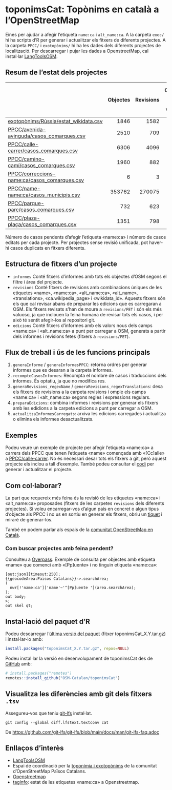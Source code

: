 
<!-- README.md is generated from README.Rmd. Please edit that file & devtools::build_readme() -->

# toponimsCat: Topònims en català a l’OpenStreetMap

<!-- badges: start -->
<!-- badges: end -->

Eines per ajudar a afegir l’etiqueta `name:ca` i `alt_name:ca`. A la
carpeta `exec/` hi ha scripts d’R per generar i actualitzar els fitxers
de diferents projectes. A la carpeta `PPCC/` i `exotopònims/` hi ha les
dades dels diferents projectes de localització. Per descarregar i pujar
les dades a OpenstreetMap, cal instal·lar
[LangToolsOSM](https://github.com/OSM-Catalan/LangToolsOSM).

## Resum de l’estat dels projectes

|                                                                                                                                                   | Objectes | Revisions | Objectes amb nom de wikidata | Revisions amb nom de wikidata | Objectes editats | Revisions editades | Objectes amb nom de wikidata editats | Revisions amb nom de wikidata editades |
|:--------------------------------------------------------------------------------------------------------------------------------------------------|---------:|----------:|-----------------------------:|------------------------------:|-----------------:|-------------------:|-------------------------------------:|---------------------------------------:|
| [exotopònims/Rússia/estat_wikidata.csv](https://github.com/OSM-Catalan/toponimsCat/blob/main/exotopònims/Rússia/estat_wikidata.csv)               |     1846 |      1582 |                         1846 |                          1582 |             1735 |               1196 |                                 1735 |                                   1196 |
| [PPCC/avenida-avinguda/casos_comarques.csv](https://github.com/OSM-Catalan/toponimsCat/blob/main/PPCC/avenida-avinguda/casos_comarques.csv)       |     2510 |       709 |                            2 |                             2 |              947 |                227 |                                    0 |                                      0 |
| [PPCC/calle-carrer/casos_comarques.csv](https://github.com/OSM-Catalan/toponimsCat/blob/main/PPCC/calle-carrer/casos_comarques.csv)               |     6306 |      4096 |                            0 |                             0 |            12461 |               7393 |                                    0 |                                      0 |
| [PPCC/camino-camí/casos_comarques.csv](https://github.com/OSM-Catalan/toponimsCat/blob/main/PPCC/camino-camí/casos_comarques.csv)                 |     1960 |       882 |                            0 |                             0 |              101 |                 61 |                                    0 |                                      0 |
| [PPCC/correccions-name:ca/casos_comarques.csv](https://github.com/OSM-Catalan/toponimsCat/blob/main/PPCC/correccions-name:ca/casos_comarques.csv) |        6 |         3 |                            0 |                             0 |              224 |                129 |                                    1 |                                      1 |
| [PPCC/name-name:ca/casos_municipis.csv](https://github.com/OSM-Catalan/toponimsCat/blob/main/PPCC/name-name:ca/casos_municipis.csv)               |   353762 |    270075 |                         3292 |                          2940 |           441694 |             235802 |                                 4653 |                                   2474 |
| [PPCC/parque-parc/casos_comarques.csv](https://github.com/OSM-Catalan/toponimsCat/blob/main/PPCC/parque-parc/casos_comarques.csv)                 |      732 |       623 |                            1 |                             1 |               37 |                 34 |                                    0 |                                      0 |
| [PPCC/plaza-plaça/casos_comarques.csv](https://github.com/OSM-Catalan/toponimsCat/blob/main/PPCC/plaza-plaça/casos_comarques.csv)                 |     1351 |       798 |                            3 |                             3 |              343 |                192 |                                    0 |                                      0 |

Número de casos pendents d’afegir l’etiqueta «name:ca» i número de casos
editats per cada projecte. Per projectes sense revisió unificada, pot
haver-hi casos duplicats en fitxers diferents.

## Estructura de fitxers d’un projecte

- `informes` Conté fitxers d’informes amb tots els objectes d’OSM segons
  el filtre i àrea del projecte.
- `revisions` Conté fitxers de revisions amb combinacions úniques de les
  etiquetes «name», «name:ca», «alt_name:ca», «alt_name»,
  «translations», «ca.wikipedia_page» i «wikidata_id». Aquests fitxers
  són els que cal revisar abans de preparar les edicions que es
  carregaran a OSM. Els fitxers revisats s’han de moure a
  `revisions/FET` i són els més valuoso, ja que inclouen la feina humana
  de revisar tots els casos, i per això té sentit afegir-los al
  repositori git.
- `edicions` Conté fitxers d’informes amb els valors nous dels camps
  «name:ca» i «alt_name:ca» a punt per carregar a OSM, generats a partir
  dels informes i revisions fetes (fitxers a `revisions/FET`).

## Flux de treball i ús de les funcions principals

1.  `generaInforme` / `generaInformesPPCC`: retorna ordres per generar
    informes que es desaran a la carpeta informes.
2.  `recompteCasosInformes`: Recompta el nombre de casos i traduccions
    dels informes. És optatiu, ja que no modifica res.
3.  `generaRevisions_regexName` / `generaRevisions_regexTranslations`:
    desa els fitxers de revisions a la carpeta revisions i omple els
    camps «name:ca» i «alt_name:ca» segons regles i expressions
    regulars.
4.  `preparaEdicions`: combina informes i revisions per generar els
    fitxers amb les edidions a la carpeta edicions a punt per carregar a
    OSM.
5.  `actualitzaInformesCarregats`: arxiva les edicions carregades i
    actualitza o elimina els informes desactualitzats.

## Exemples

Podeu veure un exemple de projecte per afegir l’etiqueta «name:ca» a
carrers dels PPCC que tenen l’etiqueta «name» començada amb «\[Cc\]alle»
a
[PPCC/calle-carrer](https://github.com/OSM-Catalan/toponimsCat/tree/main/PPCC/calle-carrer).
No és necessari desar tots els fitxers a git, però aquest projecte els
inclou a tall d’exemple. També podeu consultar el
[codi](https://github.com/OSM-Catalan/toponimsCat/blob/main/exec/projecte-PPCC_calle-carrer.r)
per generar i actualitzar el projecte.

## Com col·laborar?

La part que requereix més feina és la revisió de les etiquetes «name:ca»
i «alt_name:ca» proposades (fitxers de les carpetes `revisions` dels
diferents projectes). Si voleu encarregar-vos d’algun país en concret o
algun tipus d’objecte als PPCC i no us en sortiu en generar els fitxers,
obriu un [tiquet](https://github.com/OSM-Catalan/toponimsCat/issues) i
miraré de generar-los.

També en podem parlar als espais de la [comunitat OpenStreetMap en
Català](https://wiki.openstreetmap.org/wiki/WikiProject_Catalan#Canals_de_comunicaci%C3%B3_i_mitjans_de_difusi%C3%B3).

### Com buscar projectes amb feina pendent?

Consulteu a
[Overpass](https://www.overpass-turbo.eu/?Q=%5Bout%3Ajson%5D%5Btimeout%3A250%5D%3B%0A%7B%7BgeocodeArea%3APa%C3%AFsos%20Catalans%7D%7D-%3E.searchArea%3B%0A(%0A%20%20nwr%5B!'name%3Aca'%5D%5B'name'~'%5E%5BPp%5Duente%20'%5D(area.searchArea)%3B%0A)%3B%0Aout%20body%3B%0A%3E%3B%0Aout%20skel%20qt%3B&C=40.41768;0.8844;7).
Exemple de consulta per objectes amb etiqueta «name» que comenci amb
«\[Pp\]uente» i no tinguin etiqueta «name:ca»:

    [out:json][timeout:250];
    {{geocodeArea:Països Catalans}}->.searchArea;
    (
      nwr[!'name:ca']['name'~'^[Pp]uente '](area.searchArea);
    );
    out body;
    >;
    out skel qt;

## Instal·lació del paquet d’R

Podeu descarregar l’[última versió del
paquet](https://github.com/OSM-Catalan/toponimsCat/releases/latest)
(fitxer toponimsCat_X.Y.tar.gz) i instal·lar-lo amb:

``` r
install.packages("toponimsCat_X.Y.tar.gz", repos=NULL)
```

Podeu instal·lar la versió en desenvolupament de toponimsCat des de
[GitHub](https://github.com/) amb:

``` r
# install.packages("remotes")
remotes::install_github("OSM-Catalan/toponimsCat")
```

## Visualitza les diferències amb git dels fitxers `.tsv`

Assegureu-vos que teniu [git-lfs](https://git-lfs.com) instal·lat.

    git config --global diff.lfstext.textconv cat

De
<https://github.com/git-lfs/git-lfs/blob/main/docs/man/git-lfs-faq.adoc>

## Enllaços d’interès

- [LangToolsOSM](https://github.com/OSM-Catalan/LangToolsOSM)
- Espai de coordinació per la [toponímia i
  exotopònims](https://wiki.openstreetmap.org/wiki/WikiProject_Catalan/Topon%C3%ADmia_i_exotop%C3%B2nims)
  de la comunitat d’OpenStreetMap Països Catalans.
- [Openstreetmap](https://openstreetmap.org)
- [taginfo](https://taginfo.openstreetmap.org/keys/name:ca): estat de
  les etiquetes «name:ca» a Openstreetmap.
